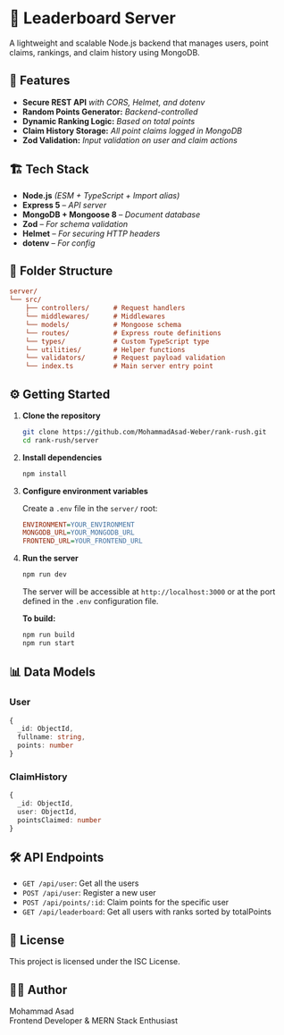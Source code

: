 # 🧠 Leaderboard Server

A lightweight and scalable Node.js backend that manages users, point claims, rankings, and claim history using MongoDB.

## 📌 Features

- **Secure REST API** _with CORS, Helmet, and dotenv_
- **Random Points Generator:** _Backend-controlled_
- **Dynamic Ranking Logic:** _Based on total points_
- **Claim History Storage:** _All point claims logged in MongoDB_
- **Zod Validation:** _Input validation on user and claim actions_

## 🏗️ Tech Stack

- **Node.js** _(ESM + TypeScript + Import alias)_
- **Express 5** – _API server_
- **MongoDB + Mongoose 8** – _Document database_
- **Zod** – _For schema validation_
- **Helmet** – _For securing HTTP headers_
- **dotenv** – _For config_

## 📂 Folder Structure

```ini
server/
└── src/
    ├── controllers/      # Request handlers
    └── middlewares/      # Middlewares
    └── models/           # Mongoose schema
    └── routes/           # Express route definitions
    └── types/            # Custom TypeScript type
    └── utilities/        # Helper functions
    └── validators/       # Request payload validation
    └── index.ts          # Main server entry point
```

## ⚙️ Getting Started

1.  **Clone the repository**

    ```bash
    git clone https://github.com/MohammadAsad-Weber/rank-rush.git
    cd rank-rush/server
    ```

2.  **Install dependencies**

    ```bash
    npm install
    ```

3.  **Configure environment variables**

    Create a `.env` file in the `server/` root:

    ```ini
    ENVIRONMENT=YOUR_ENVIRONMENT
    MONGODB_URL=YOUR_MONGODB_URL
    FRONTEND_URL=YOUR_FRONTEND_URL
    ```

4.  **Run the server**

    ```bash
    npm run dev
    ```

    The server will be accessible at `http://localhost:3000` or at the port defined in the `.env` configuration file.

    **To build:**

    ```bash
    npm run build
    npm run start
    ```

## 📊 Data Models

### User

```ts
{
  _id: ObjectId,
  fullname: string,
  points: number
}
```

### ClaimHistory

```ts
{
  _id: ObjectId,
  user: ObjectId,
  pointsClaimed: number
}
```

## 🛠️ API Endpoints

- `GET /api/user`: Get all the users
- `POST /api/user`: Register a new user
- `POST /api/points/:id`: Claim points for the specific user
- `GET /api/leaderboard`: Get all users with ranks sorted by totalPoints

## 📃 License

This project is licensed under the ISC License.

## 👨‍💻 Author

Mohammad Asad  
Frontend Developer & MERN Stack Enthusiast
